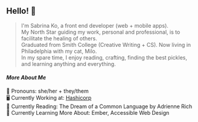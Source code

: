 ## Hello! 👋

> I'm Sabrina Ko, a front end developer (web + mobile apps).  
> My North Star guiding my work, personal and professional, is to facilitate the healing of others.  
> Graduated from Smith College (Creative Writing + CS). Now living in Philadelphia with my cat, Milo.  
> In my spare time, I enjoy reading, crafting, finding the best pickles, and learning anything and everything.

#### *More About Me*  
💖 Pronouns: she/her + they/them  
🖥 Currently Working at: [Hashicorp](https://www.hashicorp.com/)  
📖 Currently Reading: The Dream of a Common Language by Adrienne Rich  
🌱 Currently Learning More About: Ember, Accessible Web Design
